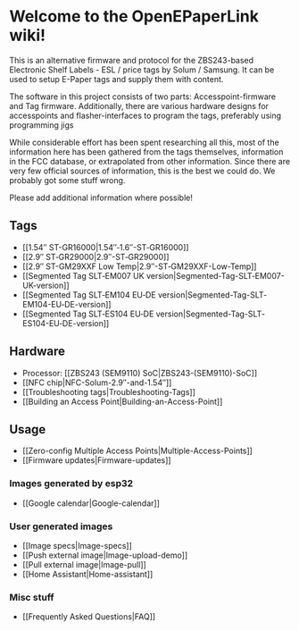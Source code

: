 # Welcome to the OpenEPaperLink wiki!

This is an alternative firmware and protocol for the ZBS243-based Electronic Shelf Labels - ESL / price tags by Solum / Samsung. It can be used to setup E-Paper tags and supply them with content.

The software in this project consists of two parts: Accesspoint-firmware and Tag firmware. Additionally, there are various hardware designs for accesspoints and flasher-interfaces to program the tags, preferably using programming jigs

While considerable effort has been spent researching all this, most of the information here has been gathered from the tags themselves, information in the FCC database, or extrapolated from other information. Since there are very few official sources of information, this is the best we could do. We probably got some stuff wrong.

Please add additional information where possible!

## Tags

- [[1.54″ ST-GR16000|1.54″‐1.6″-ST‐GR16000]]
- [[2.9″ ST‐GR29000|2.9″-ST‐GR29000]]
- [[2.9″ ST-GM29XXF Low Temp|2.9″-ST‐GM29XXF-Low-Temp]]
- [[Segmented Tag SLT‐EM007 UK version|Segmented-Tag-SLT‐EM007-UK-version]]
- [[Segmented Tag SLT‐EM104 EU‐DE version|Segmented-Tag-SLT‐EM104-EU‐DE-version]]
- [[Segmented Tag SLT‐ES104 EU‐DE version|Segmented-Tag-SLT‐ES104-EU‐DE-version]]

## Hardware

- Processor: [[ZBS243 (SEM9110) SoC|ZBS243-(SEM9110)-SoC]]
- [[NFC chip|NFC-Solum-2.9″-and-1.54″]]
- [[Troubleshooting tags|Troubleshooting-Tags]]
- [[Building an Access Point|Building-an-Access-Point]]

## Usage

- [[Zero-config Multiple Access Points|Multiple-Access-Points]]
- [[Firmware updates|Firmware-updates]]

### Images generated by esp32

- [[Google calendar|Google-calendar]]

### User generated images 

- [[Image specs|Image-specs]]
- [[Push external image|Image-upload-demo]]
- [[Pull external image|Image-pull]]
- [[Home Assistant|Home-assistant]]

### Misc stuff

- [[Frequently Asked Questions|FAQ]]